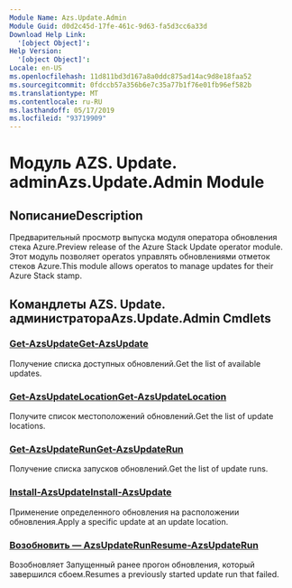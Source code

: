 ```yaml
---
Module Name: Azs.Update.Admin
Module Guid: d0d2c45d-17fe-461c-9d63-fa5d3cc6a33d
Download Help Link:
  '[object Object]': 
Help Version:
  '[object Object]': 
Locale: en-US
ms.openlocfilehash: 11d811bd3d167a8a0ddc875ad14ac9d8e18faa52
ms.sourcegitcommit: 0fdccb57a356b6e7c35a77b1f76e01fb96ef582b
ms.translationtype: MT
ms.contentlocale: ru-RU
ms.lasthandoff: 05/17/2019
ms.locfileid: "93719909"
---
```

# <span data-ttu-id="ded90-101">Модуль AZS. Update. admin</span><span class="sxs-lookup"><span data-stu-id="ded90-101">Azs.Update.Admin Module</span></span>
## <span data-ttu-id="ded90-102">Nописание</span><span class="sxs-lookup"><span data-stu-id="ded90-102">Description</span></span>
<span data-ttu-id="ded90-103">Предварительный просмотр выпуска модуля оператора обновления стека Azure.</span><span class="sxs-lookup"><span data-stu-id="ded90-103">Preview release of the Azure Stack Update operator module.</span></span>  <span data-ttu-id="ded90-104">Этот модуль позволяет operatos управлять обновлениями отметок стеков Azure.</span><span class="sxs-lookup"><span data-stu-id="ded90-104">This module allows operatos to manage updates for their Azure Stack stamp.</span></span>

## <span data-ttu-id="ded90-105">Командлеты AZS. Update. администратора</span><span class="sxs-lookup"><span data-stu-id="ded90-105">Azs.Update.Admin Cmdlets</span></span>
### [<span data-ttu-id="ded90-106">Get-AzsUpdate</span><span class="sxs-lookup"><span data-stu-id="ded90-106">Get-AzsUpdate</span></span>](Get-AzsUpdate.md)
<span data-ttu-id="ded90-107">Получение списка доступных обновлений.</span><span class="sxs-lookup"><span data-stu-id="ded90-107">Get the list of available updates.</span></span>

### [<span data-ttu-id="ded90-108">Get-AzsUpdateLocation</span><span class="sxs-lookup"><span data-stu-id="ded90-108">Get-AzsUpdateLocation</span></span>](Get-AzsUpdateLocation.md)
<span data-ttu-id="ded90-109">Получите список местоположений обновлений.</span><span class="sxs-lookup"><span data-stu-id="ded90-109">Get the list of update locations.</span></span>

### [<span data-ttu-id="ded90-110">Get-AzsUpdateRun</span><span class="sxs-lookup"><span data-stu-id="ded90-110">Get-AzsUpdateRun</span></span>](Get-AzsUpdateRun.md)
<span data-ttu-id="ded90-111">Получение списка запусков обновлений.</span><span class="sxs-lookup"><span data-stu-id="ded90-111">Get the list of update runs.</span></span>

### [<span data-ttu-id="ded90-112">Install-AzsUpdate</span><span class="sxs-lookup"><span data-stu-id="ded90-112">Install-AzsUpdate</span></span>](Install-AzsUpdate.md)
<span data-ttu-id="ded90-113">Применение определенного обновления на расположении обновления.</span><span class="sxs-lookup"><span data-stu-id="ded90-113">Apply a specific update at an update location.</span></span>

### [<span data-ttu-id="ded90-114">Возобновить — AzsUpdateRun</span><span class="sxs-lookup"><span data-stu-id="ded90-114">Resume-AzsUpdateRun</span></span>](Resume-AzsUpdateRun.md)
<span data-ttu-id="ded90-115">Возобновляет Запущенный ранее прогон обновления, который завершился сбоем.</span><span class="sxs-lookup"><span data-stu-id="ded90-115">Resumes a previously started update run that failed.</span></span>

